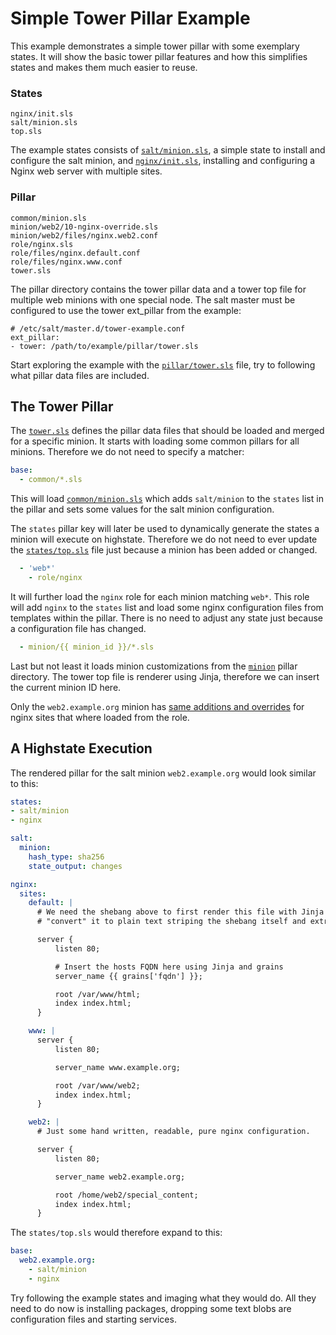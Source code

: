 # Simple Tower Pillar Example

This example demonstrates a simple tower pillar with some exemplary states. It will show the basic tower pillar features and how this simplifies states and makes them much easier to reuse.

### States

```
nginx/init.sls
salt/minion.sls
top.sls
```

The example states consists of [`salt/minion.sls`](states/salt/minion.sls), a simple state to install and configure the salt minion, and [`nginx/init.sls`](states/nginx/init.sls), installing and configuring a Nginx web server with multiple sites.


### Pillar

```
common/minion.sls
minion/web2/10-nginx-override.sls
minion/web2/files/nginx.web2.conf
role/nginx.sls
role/files/nginx.default.conf
role/files/nginx.www.conf
tower.sls
```

The pillar directory contains the tower pillar data and a tower top file for multiple web minions with one special node. The salt master must be configured to use the tower ext_pillar from the example:

```
# /etc/salt/master.d/tower-example.conf
ext_pillar:
- tower: /path/to/example/pillar/tower.sls
```

Start exploring the example with the [`pillar/tower.sls`](pillar/tower.sls) file, try to following what pillar data files are included.

## The Tower Pillar

The [`tower.sls`](pillar/tower.sls) defines the pillar data files that should be loaded and merged for a specific minion. It starts with loading some common pillars for all minions. Therefore we do not need to specify a matcher:

```yaml
base:
  - common/*.sls
```

This will load [`common/minion.sls`](pillar/common/minion.sls) which adds `salt/minion` to the `states` list in the pillar and sets some values for the salt minion configuration.

The `states` pillar key will later be used to dynamically generate the states a minion will execute on highstate. Therefore we do not need to ever update
the [`states/top.sls`](states/top.sls) file just because a minion has been added or changed.

```yaml
  - 'web*'
    - role/nginx
```

It will further load the `nginx` role for each minion matching `web*`. This role will add `nginx` to the `states` list and load some nginx configuration files from templates within the pillar. There is no need to adjust any state just because a configuration file has changed.

```yaml
  - minion/{{ minion_id }}/*.sls
```

Last but not least it loads minion customizations from the [`minion`](pillar/minion) pillar directory. The tower top file is renderer using Jinja, therefore we can insert the current minion ID here.

Only the `web2.example.org` minion has [same additions and overrides](pillar/minion/web2/10-nginx-override.sls) for nginx sites that where loaded from the role.

## A Highstate Execution

The rendered pillar for the salt minion `web2.example.org` would look similar to this:

```yaml
states:
- salt/minion
- nginx

salt:
  minion:
    hash_type: sha256
    state_output: changes

nginx:
  sites:
    default: |
      # We need the shebang above to first render this file with Jinja and secondly
      # "convert" it to plain text striping the shebang itself and extra whitespace.

      server {
          listen 80;

          # Insert the hosts FQDN here using Jinja and grains
          server_name {{ grains['fqdn'] }};

          root /var/www/html;
          index index.html;
      }

    www: |
      server {
          listen 80;

          server_name www.example.org;

          root /var/www/web2;
          index index.html;
      }

    web2: |
      # Just some hand written, readable, pure nginx configuration.

      server {
          listen 80;

          server_name web2.example.org;

          root /home/web2/special_content;
          index index.html;
      }
```

The `states/top.sls` would therefore expand to this:

```yaml
base:
  web2.example.org:
    - salt/minion
    - nginx
```

Try following the example states and imaging what they would do. All they need
to do now is installing packages, dropping some text blobs are configuration files and starting services.
